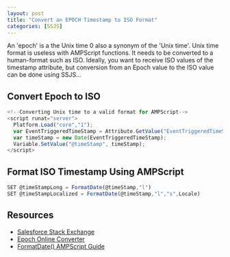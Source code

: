 ```yaml
---
layout: post
title: "Convert an EPOCH Timestamp to ISO Format"
categories: [SSJS]
---
```

An 'epoch' is a the Unix time 0 also a synonym of the 'Unix time'. Unix time format is useless with AMPScript functions. It needs to be converted to a human-format such as ISO. Ideally, you want to receive ISO values of the timestamp attribute, but conversion from an Epoch value to the ISO value can be done using SSJS&hellip;

## Convert Epoch to ISO

```javascript
<!--Converting Unix time to a valid format for AMPScript--> 
<script runat="server">
  Platform.Load("core","1");
  var EventTriggeredTimeStamp = Attribute.GetValue("EventTriggeredTimeStamp");
  var timeStamp = new Date(EventTriggeredTimeStamp);
  Variable.SetValue("@timeStamp", timeStamp);
</script>
```

## Format ISO Timestamp Using AMPScript

```javascript
SET @timeStampLong = FormatDate(@timeStamp,"l")
SET @timeStampLocalized = FormatDate(@timeStamp,"l","s",Locale)
```
## Resources
*   [Salesforce Stack Exchange](https://salesforce.stackexchange.com/questions/216677/convert-from-epoch-to-datetime-in-ampscript)
*   [Epoch Online Converter](https://www.epochconverter.com/)
*   [FormatDate() AMPScript Guide](https://ampscript.guide/formatdate/)
